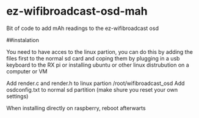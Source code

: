 # ez-wifibroadcast-osd-mah
Bit of code to add mAh readings to the ez-wifibroadcast osd


##instalation

You need to have acces to the linux partion, you can do this by adding the files first to the normal sd card and coping them by plugging in a usb keyboard to the RX pi
or installing ubuntu or other linux distrubution on a computer or VM

Add render.c and render.h to linux partion /root/wifibroadcast_osd
Add osdconfig.txt to normal sd partition (make shure you reset your own settings)

When installing directly on raspberry, reboot afterwarts 
